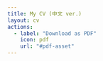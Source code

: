 ```yaml
---
title: My CV (中文 ver.)
layout: cv
actions:
  - label: "Download as PDF"
    icon: pdf
    url: "#pdf-asset"
---
```

